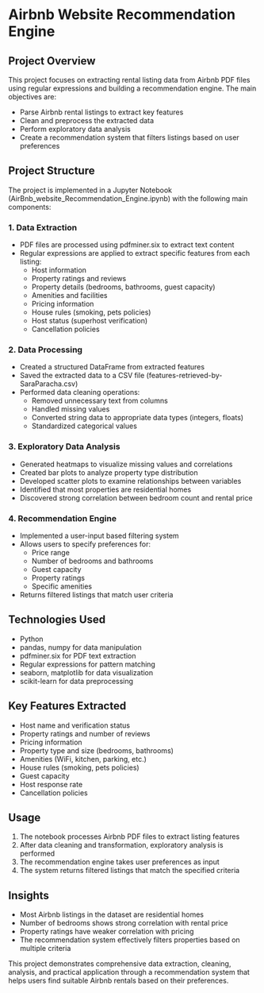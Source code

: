 # Airbnb Website Recommendation Engine

## Project Overview

This project focuses on extracting rental listing data from Airbnb PDF files using regular expressions and building a recommendation engine. The main objectives are:

- Parse Airbnb rental listings to extract key features
- Clean and preprocess the extracted data
- Perform exploratory data analysis
- Create a recommendation system that filters listings based on user preferences

## Project Structure

The project is implemented in a Jupyter Notebook (AirBnb_website_Recommendation_Engine.ipynb) with the following main components:

### 1\. Data Extraction

- PDF files are processed using pdfminer.six to extract text content
- Regular expressions are applied to extract specific features from each listing:
  - Host information
  - Property ratings and reviews
  - Property details (bedrooms, bathrooms, guest capacity)
  - Amenities and facilities
  - Pricing information
  - House rules (smoking, pets policies)
  - Host status (superhost verification)
  - Cancellation policies

### 2\. Data Processing

- Created a structured DataFrame from extracted features
- Saved the extracted data to a CSV file (features-retrieved-by-SaraParacha.csv)
- Performed data cleaning operations:
  - Removed unnecessary text from columns
  - Handled missing values
  - Converted string data to appropriate data types (integers, floats)
  - Standardized categorical values

### 3\. Exploratory Data Analysis

- Generated heatmaps to visualize missing values and correlations
- Created bar plots to analyze property type distribution
- Developed scatter plots to examine relationships between variables
- Identified that most properties are residential homes
- Discovered strong correlation between bedroom count and rental price

### 4\. Recommendation Engine

- Implemented a user-input based filtering system
- Allows users to specify preferences for:
  - Price range
  - Number of bedrooms and bathrooms
  - Guest capacity
  - Property ratings
  - Specific amenities
- Returns filtered listings that match user criteria

## Technologies Used

- Python
- pandas, numpy for data manipulation
- pdfminer.six for PDF text extraction
- Regular expressions for pattern matching
- seaborn, matplotlib for data visualization
- scikit-learn for data preprocessing

## Key Features Extracted

- Host name and verification status
- Property ratings and number of reviews
- Pricing information
- Property type and size (bedrooms, bathrooms)
- Amenities (WiFi, kitchen, parking, etc.)
- House rules (smoking, pets policies)
- Guest capacity
- Host response rate
- Cancellation policies

## Usage

1. The notebook processes Airbnb PDF files to extract listing features
2. After data cleaning and transformation, exploratory analysis is performed
3. The recommendation engine takes user preferences as input
4. The system returns filtered listings that match the specified criteria

## Insights

- Most Airbnb listings in the dataset are residential homes
- Number of bedrooms shows strong correlation with rental price
- Property ratings have weaker correlation with pricing
- The recommendation system effectively filters properties based on multiple criteria

This project demonstrates comprehensive data extraction, cleaning, analysis, and practical application through a recommendation system that helps users find suitable Airbnb rentals based on their preferences.
